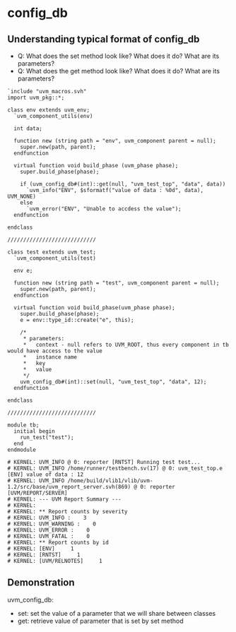 # config_db

## Understanding typical format of config_db
- Q: What does the set method look like? What does it do? What are its parameters?
- Q: What does the get method look like? What does it do? What are its parameters?

```
`include "uvm_macros.svh"
import uvm_pkg::*;

class env extends uvm_env;
  `uvm_component_utils(env)
  
  int data;
  
  function new (string path = "env", uvm_component parent = null);
    super.new(path, parent);
  endfunction
  
  virtual function void build_phase (uvm_phase phase);
    super.build_phase(phase);
    
    if (uvm_config_db#(int)::get(null, "uvm_test_top", "data", data))
      `uvm_info("ENV", $sformatf("value of data : %0d", data), UVM_NONE)
    else
      `uvm_error("ENV", "Unable to accdess the value");
  endfunction
  
endclass

////////////////////////////

class test extends uvm_test;
  `uvm_component_utils(test)
  
  env e;
  
  function new (string path = "test", uvm_component parent = null);
    super.new(path, parent);
  endfunction
  
  virtual function void build_phase(uvm_phase phase);
    super.build_phase(phase);
    e = env::type_id::create("e", this);
    
    /* 
     * parameters:
     *   context - null refers to UVM_ROOT, thus every component in tb would have access to the value
     *	 instance name
     *   key
     *   value
     */
    uvm_config_db#(int)::set(null, "uvm_test_top", "data", 12);
  endfunction
  
endclass

////////////////////////////

module tb;
  initial begin
    run_test("test");
  end
endmodule

# KERNEL: UVM_INFO @ 0: reporter [RNTST] Running test test...
# KERNEL: UVM_INFO /home/runner/testbench.sv(17) @ 0: uvm_test_top.e [ENV] value of data : 12
# KERNEL: UVM_INFO /home/build/vlib1/vlib/uvm-1.2/src/base/uvm_report_server.svh(869) @ 0: reporter [UVM/REPORT/SERVER] 
# KERNEL: --- UVM Report Summary ---
# KERNEL: 
# KERNEL: ** Report counts by severity
# KERNEL: UVM_INFO :    3
# KERNEL: UVM_WARNING :    0
# KERNEL: UVM_ERROR :    0
# KERNEL: UVM_FATAL :    0
# KERNEL: ** Report counts by id
# KERNEL: [ENV]     1
# KERNEL: [RNTST]     1
# KERNEL: [UVM/RELNOTES]     1
```

## Demonstration
uvm_config_db:
- set: set the value of a parameter that we will share between classes
- get: retrieve value of parameter that is set by set method
